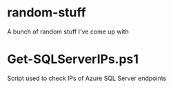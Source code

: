 # random-stuff
A bunch of random stuff I've come up with

# Get-SQLServerIPs.ps1
Script used to check IPs of Azure SQL Server endpoints 